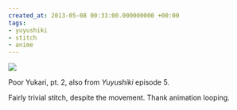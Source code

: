 ```yaml
---
created_at: 2013-05-08 00:33:00.000000000 +00:00
tags:
- yuyushiki
- stitch
- anime
---
```


![](/blog/media/tumblr_mmgevqVShV1qim2zwo1_1280.jpg)

Poor Yukari, pt. 2, also from *Yuyushiki* episode 5.

Fairly trivial stitch, despite the movement. Thank animation looping.
